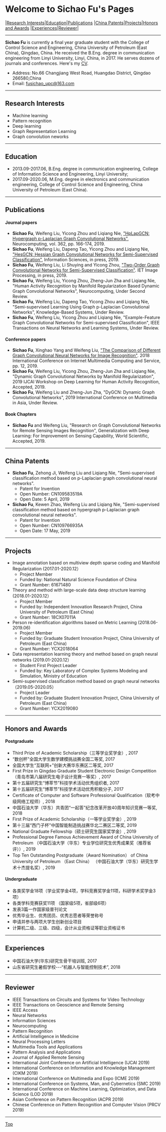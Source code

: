 # Welcome to Sichao Fu's Pages

|[Research Interests](#research-interests)|[Education](#education)|[Publications](#publications)
|[China Patents](#china-patents)|[Projects](#projects)|[Honors and Awards](#honors-and-awards)
|[Experiences](#experiences)|[Reviewer](#reviewer)|

---
**Sichao Fu** is currently a final year graduate student with the College of Control Science and Engineering, China University of Petroleum (East China), Qingdao, China. He received the B.Eng. degree in communication engineering from Linyi University, Linyi, China, in 2017. He serves dozens of journals and conferences. Here's my [CV](https://github.com/SichaoFu/MyWebpages/blob/master/CV-SichaoFu.pdf).
* Address: No.66 Changjiang West Road, Huangdao District, Qingdao 266580,China
* Email: fusichao_upc@163.com 

---

## Research Interests
* Machine learning
* Pattern recognition
* Deep learning
* Graph Representation Learning
* Graph convolution neworks

---

## Education
* 2013.09-2017.06, B.Eng. degree in communication engineering, College of Information Science and Engineering, Linyi University;
* 2017.09-2020.06, M.Eng. degree in electronics and communication engineering, College of Control Science and Engineering, China University of Petroleum (East China).

---

## Publications
#### Journal papers
* **Sichao Fu**, Weifeng Liu, Yicong Zhou and Liqiang Nie, ["HpLapGCN: Hypergraph p-Laplacian Graph Convolutional Networks"](https://doi.org/10.1016/j.neucom.2019.06.068), Neurocomputing, vol. 362, pp. 166-174, 2019.
* **Sichao Fu**, Weifeng Liu, Dapeng Tao, Yicong Zhou and Liqiang Nie, ["HesGCN: Hessian Graph Convolutional Networks for Semi-Supervised Classification"](https://doi.org/10.1016/j.ins.2019.11.019), Information Sciences, in press, 2019.
* **Sichao Fu**, Weifeng Liu, Li Shuying and Yicong Zhou, ["Two-Order Graph Convolutional Networks for Semi-Supervised Classification"](https://doi.org/10.1049/iet-ipr.2018.6224). IET Image Processing, in press, 2019.
* **Sichao Fu**, Weifeng Liu, Yicong Zhou, Zheng-Jun Zha and Liqiang Nie, "Human Activity Recognition by Manifold Regularization Based Dynamic Graph Convolutional Networks", Neurocomputing, Under Second Review.
* **Sichao Fu**, Weifeng Liu, Dapeng Tao, Yicong Zhou and Liqiang Nie, "Semi-supervised Learning Using Graph p-Laplacian Convolutional Networks", Knowledge-Based Systems, Under Review.
* **Sichao Fu**, Weifeng Liu, Yicong Zhou and Liqiang Nie, "Example-Feature Graph Convolutional Networks for Semi-supervised Classification", IEEE Transactions on Neural Networks and Learning Systems, Under Review.

#### Conference papers
* **Sichao Fu**, Xinghao Yang and Weifeng Liu, ["The Comparison of Different Graph Convolutional Neural Networks for Image Recognition"](https://doi.org/10.1145/3240876.3240915). 2018 International Conference on Internet Multimedia Computing and Service, pp. 12, 2019. 
* **Sichao Fu**, Weifeng Liu, Yicong Zhou, Zheng-Jun Zha and Liqiang Nie, "Dynamic Graph Convolutional Networks by Manifold Regularization", 2019 IJCAI Workshop on Deep Learning for Human Activity Recognition, Accepted, 2019.
* **Sichao Fu**, Weifeng Liu and Zheng-Jun Zha, "DyGCN: Dynamic Graph Convolutional Networks", 2019 International Conference on Multimedia in Asia, Under Review.

#### Book Chapters
* **Sichao Fu** and Weifeng Liu, "Research on Graph Convolutional Networks for Remote Sensing Images Recognition", Generalization with Deep Learning: For Improvement on Sensing Capability, World Scientific, Accepted, 2019.

---

## China Patents
* **Sichao Fu**, Zehong Ji, Weifeng Liu and Liqiang Nie, "Semi-supervised classification method based on p-Laplacian graph convolutional neural networks".
  * Patent for Invention
  * Open Number: CN109583519A
  * Open Date: 5 April, 2019
* **Sichao Fu**, Kewen Zhao, Weifeng Liu and Liqiang Nie, "Semi-supervised classification method based on hypergraph p-Laplacian graph convolutional neural networks".
  * Patent for Invention
  * Open Number: CN109766935A
  * Open Date: 17 May, 2019

---

## Projects
* Image annotation based on multiview depth sparse coding and Manifold Regularization (2017.01-2020.12）
     * Project Member
     * Funded by: National Natural Science Foundation of China 
     * Grant Number: 61671480
* Theory and method with large-scale data deep structure learning (2018.01-2020.12）
    * Project Member
    * Funded by: Independent Innovation Research Project, China University of Petroleum (East China)  
    * Grant Number: 18CX07011A
* Person re-identification algorithms based on Metric Learning (2018.06-2019.06)
     * Project Member
     * Funded by: Graduate Student Innovation Project, China University of Petroleum (East China)  
     * Grant Number: YCX2018064
* Data representation learning theory and method based on graph neural networks (2019.01-2020.12）
    * Student First Project Leader
    * Funded by: Key Laboratory of Complex Systems Modeling and Simulation, Ministry of Education 
* Semi-supervised classification method based on graph neural networks （2019.05-2020.05）
    * Project Leader
    * Funded by: Graduate Student Innovation Project, China University of Petroleum (East China)
    * Grant Number: YCX2019080
     
---

## Honors and Awards
#### Postgraduate
* Third Prize of Academic Scholarship（三等学业奖学金）, 2017
* “数创杯”全国大学生数学建模挑战赛全国二等奖, 2017
* 全国大学生“互联网+”创新大赛华东赛区二等奖, 2017
* First Prize in Qingdao Graduate Student Electronic Design Competition（青岛市第八届研究生电子设计竞赛一等奖）, 2017
* 第十五届研究生“博萃节”科技学术活动优秀组织者, 2017
* 第十五届研究生“博萃节”科技学术活动优秀积极分子, 2017
* Certificate of Computer and Software Professional Qualification（软考中级网络工程师）, 2018
* 中国石油大学（华东）共青团“一起答”纪念改革开放40周年知识竞赛一等奖, 2018
* First Prize of Academic Scholarship（一等学业奖学金）, 2019
* 第十三届“西门子杯”中国智能制造挑战赛华北二赛区二等奖, 2019
* National Graduate Fellowship（硕士研究生国家奖学金）, 2019
* Professional Degree Famous Achievement Award of China University of Petroleum  （中国石油大学（华东）专业学位研究生优秀成果奖（推荐省评））, 2019
* Top Ten Outstanding Postgraduate（Award Nomination） of China University of Petroleum （East China） （中国石油大学（华东）研究生学术十杰提名奖）, 2019

#### Undergraduate
* 各类奖学金18项（学业奖学金4项，学科竞赛奖学金11项，科研学术奖学金3项）
* 各类学科竞赛获奖11项 （国家级5项，省部级6项）
* 发表3篇一作国家级普刊论文
* 优秀毕业生、优秀团员、优秀志愿者等荣誉称号
* 申请并参与两项大学生创新创业项目
* 计算机二级、三级、四级，会计从业资格证等职业资格证书

---

## Experiences
* 中国石油大学(华东)研究生骨干培训班, 2017 
* 山东省研究生暑假学校---“机器人与智能控制技术”, 2018

---

## Reviewer
* IEEE Transactions on Circuits and Systems for Video Technology
* IEEE Transactions on Geoscience and Remote Sensing
* IEEE Access
* Neural Networks
* Information Sciences
* Neurocomputing
* Pattern Recognition
* Artificial Intelligence in Medicine
* Neural Processing Letters
* Multimedia Tools and Applications
* Pattern Analysis and Applications
* Journal of Applied Remote Sensing
* International Joint Conference on Artificial Intelligence (IJCAI 2019)
* International Conference on Information and Knowledge Management (CIKM 2019)
* International Conference on Multimedia and Expo (ICME 2019)
* International Conference on Systems, Man, and Cybernetics (SMC 2019) 
* International Conference on Machine Learning, Optimization, and Data Science (LOD 2019)
* Asian Conference on Pattern Recognition (ACPR 2019)
* Chinese Conference on Pattern Recognition and Computer Vision (PRCV 2019)

---
[Top](#welcome-to-sichao-fus-pages)
